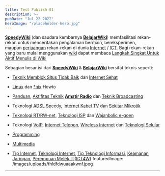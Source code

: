 ```yaml
---
title: Test Publish 01
description: >-
pubDate: "Jul 22 2022"
heroImage: "/placeholder-hero.jpg"
---
```


**[SpeedyWiki](https://lms.onnocenter.or.id/wiki/index.php/SpeedyWiki "SpeedyWiki")** (dan saudara kembarnya **[BelajarWiki](https://lms.onnocenter.or.id/wiki/index.php/BelajarWiki "BelajarWiki")**) memfasilitasi rekan-rekan untuk menceritakan pengalaman bermain, bereksperimen, maupun [perjuangan](https://lms.onnocenter.or.id/wiki/index.php/Sejarah_Internet_Indonesia "Sejarah Internet Indonesia") rekan-rekan di dunia [Internet](https://lms.onnocenter.or.id/wiki/index.php/Internet "Internet") / [ICT](https://lms.onnocenter.or.id/wiki/index.php/ICT "ICT"). Bagi rekan-rekan yang baru mulai menggunakan [wiki](https://lms.onnocenter.or.id/wiki/index.php/Wiki "Wiki") dapat membaca [Langkah Singkat Untuk Aktif Menulis di Wiki](https://lms.onnocenter.or.id/wiki/index.php/Langkah_Singkat_Untuk_Aktif_Menulis_di_Wiki "Langkah Singkat Untuk Aktif Menulis di Wiki")

Sebagian besar isi dari **[SpeedyWiki](https://lms.onnocenter.or.id/wiki/index.php/SpeedyWiki "SpeedyWiki")** & **[BelajarWiki](https://lms.onnocenter.or.id/wiki/index.php/BelajarWiki "BelajarWiki")** bersifat teknis seperti:

- [Teknik Memblok Situs Tidak Baik](https://lms.onnocenter.or.id/wiki/index.php/Teknik_Memblok_Situs_Tidak_Baik "Teknik Memblok Situs Tidak Baik") dan [Internet Sehat](https://lms.onnocenter.or.id/wiki/index.php/Internet_Sehat "Internet Sehat")

- [Linux](https://lms.onnocenter.or.id/wiki/index.php/Linux_Howto "Linux Howto") dan [\*nix](https://lms.onnocenter.or.id/wiki/index.php/*nix_How-to "*nix How-to") Howto

- [Panduan](https://lms.onnocenter.or.id/wiki/index.php/Panduan_Amatir_Radio "Panduan Amatir Radio"), [Aktifitas Teknik](https://lms.onnocenter.or.id/wiki/index.php/Aktifitas_Amatir_Radio "Aktifitas Amatir Radio") **[Amatir Radio](https://lms.onnocenter.or.id/wiki/index.php/Amatir_Radio "Amatir Radio")** dan [Teknik Broadcasting](https://lms.onnocenter.or.id/wiki/index.php/Teknik_Broadcasting "Teknik Broadcasting")

- Teknologi [ADSL](https://lms.onnocenter.or.id/wiki/index.php/Sekitar_ADSL "Sekitar ADSL") Speedy, [Internet Kabel TV](https://lms.onnocenter.or.id/wiki/index.php/Internet_Kabel_TV "Internet Kabel TV") dan [Sekitar Mikrotik](https://lms.onnocenter.or.id/wiki/index.php/Sekitar_Mikrotik "Sekitar Mikrotik")

- [Teknologi RT/RW-net](https://lms.onnocenter.or.id/wiki/index.php/Teknologi_RT/RW-net "Teknologi RT/RW-net"), [Teknologi ISP](https://lms.onnocenter.or.id/wiki/index.php/Teknologi_ISP "Teknologi ISP") dan [Wajanbolic e-goen](https://lms.onnocenter.or.id/wiki/index.php/Wajanbolic_e-goen "Wajanbolic e-goen")

- Teknologi [VoIP](https://lms.onnocenter.or.id/wiki/index.php/VoIP "VoIP"), [Internet Telepon](https://lms.onnocenter.or.id/wiki/index.php/Internet_Telepon "Internet Telepon"), [Wireless Internet](https://lms.onnocenter.or.id/wiki/index.php/Wireless_Internet "Wireless Internet") dan [Teknologi Selular](https://lms.onnocenter.or.id/wiki/index.php/Teknologi_Selular "Teknologi Selular")

- [Programming](https://lms.onnocenter.or.id/wiki/index.php/Programming "Programming")

- [Multimedia](https://lms.onnocenter.or.id/wiki/index.php/Multimedia_di_Linux "Multimedia di Linux")

- [Tip Internet](https://lms.onnocenter.or.id/wiki/index.php/Tip_Internet "Tip Internet"), [Teknologi Internet](https://lms.onnocenter.or.id/wiki/index.php/Teknologi_Internet "Teknologi Internet"), [Tip Teknologi Informasi](https://lms.onnocenter.or.id/wiki/index.php/Tip_Teknologi_Informasi "Tip Teknologi Informasi"), [Keamanan Jaringan](https://lms.onnocenter.or.id/wiki/index.php/Keamanan_Jaringan "Keamanan Jaringan"), [Perempuan Melek IT](https://lms.onnocenter.or.id/wiki/index.php/Perempuan_Melek_IT "Perempuan Melek IT")([ICT4W](https://lms.onnocenter.or.id/wiki/index.php/ICT4W "ICT4W"))
  featuredImage: /images/uploads/fhldfdwuaaakwnf.jpeg

---
